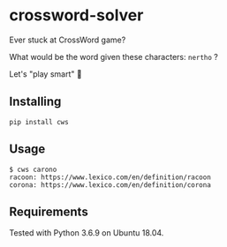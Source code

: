 # crossword-solver

Ever stuck at CrossWord game?

What would be the word given these characters: `nertho` ?

Let's "play smart" 🤖

## Installing

```
pip install cws
```
## Usage
```
$ cws carono
racoon: https://www.lexico.com/en/definition/racoon
corona: https://www.lexico.com/en/definition/corona
```

## Requirements

Tested with Python 3.6.9 on Ubuntu 18.04.
